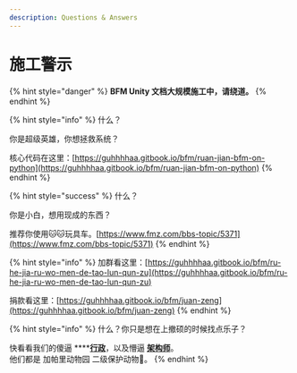 ```yaml
---
description: Questions & Answers
---
```


# 施工警示

{% hint style="danger" %}
**BFM Unity 文档大规模施工中，请绕道。**
{% endhint %}

{% hint style="info" %}
什么？

你是超级英雄，你想拯救系统？  
  
核心代码在这里：[https://guhhhhaa.gitbook.io/bfm/ruan-jian-bfm-on-python](https://guhhhhaa.gitbook.io/bfm/ruan-jian-bfm-on-python)
{% endhint %}

{% hint style="success" %}
什么？  
  
你是小白，想用现成的东西？  
  
推荐你使用🐱🐱玩具车。[https://www.fmz.com/bbs-topic/5371](https://www.fmz.com/bbs-topic/5371)
{% endhint %}

{% hint style="info" %}
加群看这里：[https://guhhhhaa.gitbook.io/bfm/ru-he-jia-ru-wo-men-de-tao-lun-qun-zu](https://guhhhhaa.gitbook.io/bfm/ru-he-jia-ru-wo-men-de-tao-lun-qun-zu)  
  
捐款看这里：[https://guhhhhaa.gitbook.io/bfm/juan-zeng](https://guhhhhaa.gitbook.io/bfm/juan-zeng)
{% endhint %}

{% hint style="info" %}
什么？你只是想在上撤硕的时候找点乐子？

快看看我们的傻逼 ****[**行政**](https://guhhhhaa.gitbook.io/bfm/guan-li-wen-ti-jie-da-1-jie-gou-yin-ru)，以及懵逼 [**架构师**](https://guhhhhaa.gitbook.io/bfm/guan-li-fa-zhan-lu-xian)。  
他们都是 加帕里动物园 二级保护动物🐒。
{% endhint %}



